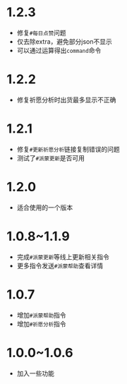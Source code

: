 # 1.2.3
* 修复`#每日点赞`问题
* 仅去除extra，避免部分json不显示
* 可以通过运算得出`command`命令

# 1.2.2
* 修复祈愿分析时出货最多显示不正确

# 1.2.1
* 修复`#更新祈愿分析`链接复制错误的问题
* 测试了`#派蒙更新`是否可用

# 1.2.0
* 适合使用的一个版本

# 1.0.8~1.1.9
* 完成`#派蒙更新`等线上更新相关指令
* 更多指令发送`#派蒙帮助`查看详情

# 1.0.7
* 增加`#派蒙帮助`指令
* 增加`#祈愿分析`指令

# 1.0.0~1.0.6
* 加入一些功能